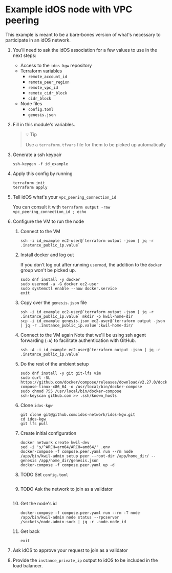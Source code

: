 # Example idOS node with VPC peering

This example is meant to be a bare-bones version of what's necessary to participate in an idOS network.

1. You'll need to ask the idOS association for a few values to use in the next steps:
    - Access to the `idos-kgw` repository
    - Terraform variables
      - `remote_account_id`
      - `remote_peer_region`
      - `remote_vpc_id`
      - `remote_cidr_block`
      - `cidr_block`
    - Node files
      - `config.toml`
      - `genesis.json`

2. Fill in this module's variables.
    > 💡 Tip
    >
    > Use a `terraform.tfvars` file for them to be picked up automatically

3. Generate a ssh keypair
    ```
    ssh-keygen -f id_example
    ```

4. Apply this config by running
    ```
    terraform init
    terraform apply
    ```

4. Tell idOS what's your `vpc_peering_connection_id`

    You can consult it with `terraform output -raw vpc_peering_connection_id ; echo`

5. Configure the VM to run the node
   1. Connect to the VM
       ```
       ssh -i id_example ec2-user@`terraform output -json | jq -r .instance_public_ip.value`
       ```
   2. Install docker and log out

       If you don't log out after running `usermod`, the addition to the `docker` group won't be picked up.
       ```
       sudo dnf install -y docker
       sudo usermod -a -G docker ec2-user
       sudo systemctl enable --now docker.service
       exit
       ```
   3. Copy over the `genesis.json` file
       ```
       ssh -i id_example ec2-user@`terraform output -json | jq -r .instance_public_ip.value` mkdir -p kwil-home-dir
       scp -i id_example genesis.json ec2-user@`terraform output -json | jq -r .instance_public_ip.value`:kwil-home-dir/
       ```
   3. Connect to the VM again
       Note that we'll be using ssh agent forwarding (`-A`) to facilitate authentication with GitHub.
       ```
       ssh -A -i id_example ec2-user@`terraform output -json | jq -r .instance_public_ip.value`
       ```
   4. Do the rest of the ambient setup
       ```
       sudo dnf install -y git git-lfs vim
       sudo curl -SL https://github.com/docker/compose/releases/download/v2.27.0/docker-compose-linux-x86_64 -o /usr/local/bin/docker-compose
       sudo chmod 755 /usr/local/bin/docker-compose
       ssh-keyscan github.com >> .ssh/known_hosts
       ```
   5. Clone `idos-kgw`
       ```
       git clone git@github.com:idos-network/idos-kgw.git
       cd idos-kgw
       git lfs pull
       ```
   6. Create initial configuration
       ```
       docker network create kwil-dev
       sed -i 's/^ARCH=arm64/ARCH=amd64/' .env
       docker-compose -f compose.peer.yaml run --rm node /app/bin/kwil-admin setup peer --root-dir /app/home_dir/ --genesis /app/home_dir/genesis.json
       docker-compose -f compose.peer.yaml up -d
       ```
   7. TODO Set `config.toml`
       ```
       ```
   7. TODO Ask the network to join as a validator
       ```
       ```
   8. Get the node's id
       ```
       docker-compose -f compose.peer.yaml run --rm -T node /app/bin/kwil-admin node status --rpcserver /sockets/node.admin-sock | jq -r .node.node_id
       ```
   8. Get back
       ```
       exit
       ```

6. Ask idOS to approve your request to join as a validator

99. Provide the `instance_private_ip` output to idOS to be included in the load balancer.
